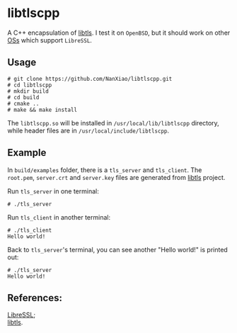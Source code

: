 # libtlscpp

A C++ encapsulation of [libtls](https://www.libressl.org/). I test it on `OpenBSD`, but it should work on other [OSs](https://en.wikipedia.org/wiki/LibreSSL#Adoption) which support `LibreSSL`.

## Usage

	# git clone https://github.com/NanXiao/libtlscpp.git
	# cd libtlscpp
	# mkdir build
	# cd build
	# cmake ..
	# make && make install

The `libtlscpp.so` will be installed in `/usr/local/lib/libtlscpp` directory, while header files are in `/usr/local/include/libtlscpp`.

## Example
In `build/examples` folder, there is a `tls_server` and `tls_client`. The `root.pem`, `server.crt` and `server.key` files are generated from [libtls](https://github.com/bob-beck/libtls/tree/master/CA) project.

Run `tls_server` in one terminal:  

	# ./tls_server

Run `tls_client` in another terminal:  

	# ./tls_client
	Hello world!

Back to `tls_server`'s terminal, you can see another "Hello world!" is printed out:  

	# ./tls_server
	Hello world!

## References:  
[LibreSSL](http://www.libressl.org/);  
[libtls](https://github.com/bob-beck/libtls).